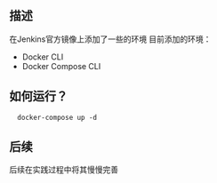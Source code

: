 ## 描述
在Jenkins官方镜像上添加了一些的环境
目前添加的环境：
  - Docker CLI
  - Docker Compose CLI
## 如何运行？

```
  docker-compose up -d
```

## 后续
后续在实践过程中将其慢慢完善
